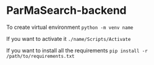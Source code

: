 # ParMaSearch-backend

To create virtual environment
`python -m venv name`

If you want to activate it
`./name/Scripts/Activate`

If you want to install all the requirements
`pip install -r /path/to/requirements.txt`
